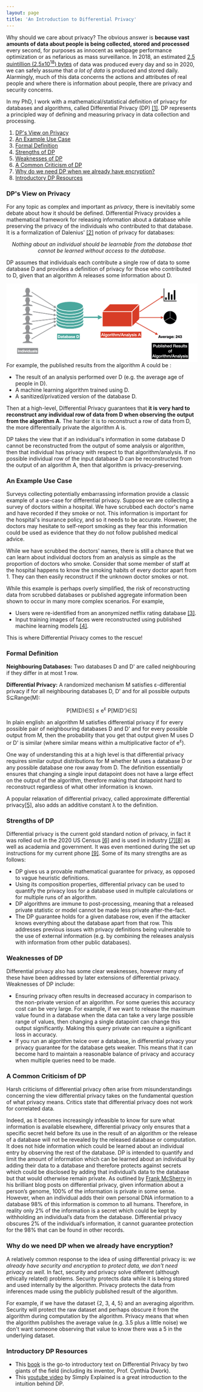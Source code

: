 ```yaml
---
layout: page
title: 'An Introduction to Differential Privacy'
---
```


Why should we care about privacy? The obvious answer is **because vast amounts of data about people is being collected, stored and processed** every second, for purposes as innocent as webpage performance optimization or as nefarious as mass surveillance. In 2018, an estimated [2.5 quintillion (2.5x10<sup>18</sup>) bytes](https://www.domo.com/solution/data-never-sleeps-6) of data was produced every day and so in 2020, we can safely assume that *a lot of data* is produced and stored daily. Alarmingly, much of this data concerns the actions and attributes of real people and where there is information about people, there are privacy and security concerns.


In my PhD, I work with a mathematical/statistical definition of privacy for databases and algorithms, called Differential Privacy (DP) [[1]](https://www.microsoft.com/en-us/research/publication/differential-privacy/). DP represents a principled way of defining and measuring privacy in data collection and processing.

1. [DP's View on Privacy](#dps-view-on-what-privacy-means)
2. [An Example Use Case](#an-example-use-case)
3. [Formal Definition](#formal-definition)
4. [Strengths of DP](#strengths-of-dp)
5. [Weaknesses of DP](#weaknesses-of-dp)
6. [A Common Criticism of DP](#a-common-criticism-of-dp)
7. [Why do we need DP when we already have encryption?](#why-do-we-need-dp-when-we-already-have-encryption)
8. [Introductory DP Resources](#introductory-dp-resources)

### DP's View on Privacy
For any topic as complex and important as *privacy*, there is inevitably some debate about how it should be defined. Differential Privacy provides a mathematical framework for releasing information about a database while preserving the privacy of the individuals who contributed to that database. It is a formalization of Dalenius' [[2]](https://archives.vrdc.cornell.edu/info7470/2011/Readings/dalenius-1977.pdf) notion of privacy for databases:

<p style="text-align: center; font"> <em>Nothing about an individual should be learnable from the database that cannot be learned without access to the database.</em> </p>


DP assumes that individuals each contribute a single row of data to some database D and provides a definition of privacy for those who contributed to D, given that an algorithm A releases some information about D.

<img class="inBlog"
src="/public/dp_setup.jpeg"
     alt="Image of DP"
     style="float: left; margin-right: 10px;" />

For example, the published results from the algorithm A could be :
- The result of an analysis performed over D (e.g. the average age of people in D).
- A machine learning algorithm trained using D.
- A sanitized/privatized version of the database D.

Then at a high-level, Differential Privacy guarantees that **it is very hard to reconstruct any individual row of data from D when observing the output from the algorithm A**. The harder it is to reconstruct a row of data from D, the more differentially private the algorithm A is.

DP takes the view that if an individual's information in some database D cannot be reconstructed from the output of some analysis or algorithm, then that individual has privacy with respect to that algorithm/analysis. If no possible individual row of the input database D can be reconstructed from the output of an algorithm A, then that algorithm is privacy-preserving.

### An Example Use Case

Surveys collecting potentially embarrassing information provide a classic example of a use-case for differential privacy. Suppose we are collecting a survey of doctors within a hospital. We have scrubbed each doctor's name and have recorded if they smoke or not. This information is important for the hospital's insurance policy, and so it needs to be accurate. However, the doctors may hesitate to self-report smoking as they fear this information could be used as evidence that they do not follow published medical advice.

While we have scrubbed the doctors' names, there is still a chance that we can learn about individual doctors from an analysis as simple as the proportion of doctors who smoke. Consider that some member of staff at the hospital happens to know the smoking habits of every doctor apart from 1. They can then easily reconstruct if the unknown doctor smokes or not.

While this example is perhaps overly simplified, the risk of reconstructing data from scrubbed databases or published aggregate information been shown to occur in many more complex scenarios. For example,
- Users were re-identified from an anonymized netflix rating database [[3]](https://www.cs.utexas.edu/~shmat/shmat_oak08netflix.pdf).
- Input training images of faces were reconstructed using published machine learning models [[4]](https://dl.acm.org/doi/10.1145/2810103.2813677).

This is where Differential Privacy comes to the rescue!

### Formal Definition

**Neighbouring Databases:** Two databases D and D' are called neighbouring if they differ in at most 1 row.

**Differential Privacy:** A randomized mechanism M satisfies &epsilon;-differential privacy if for all neighbouring databases D, D' and for all possible outputs S&sube;Range(M):

<p style="text-align: center; font"> P[M(D)&isin;S] &le; e<sup>&epsilon;</sup> P[M(D')&isin;S]</p>

In plain english: an algorithm M satisfies differential privacy if for every possible pair of neighbouring databases D and D' and for every possible output from M, then the probability that you get that output given M uses D or D' is similar (where similar means within a multiplicative factor of e<sup>&epsilon;</sup>).

One way of understanding this at a high level is that differential privacy requires similar output distributions for M whether M uses a database D or any possible database one row away from D. The definition essentially ensures that changing a single input datapoint does not have a large effect on the output of the algorithm, therefore making that datapoint hard to reconstruct regardless of what other information is known.

A popular relaxation of differential privacy, called approximate differential privacy[[5]](https://www.microsoft.com/en-us/research/publication/differential-privacy/), also adds an additive constant &lambda; to the definition.

### Strengths of DP

Differential privacy is the current gold standard notion of privacy, in fact it was rolled out in the 2020 US Census [[6]](https://www.census.gov/about/policies/privacy/statistical_safeguards/disclosure-avoidance-2020-census.html) and is used in industry [[7]](https://developers.googleblog.com/2019/09/enabling-developers-and-organizations.html)[[8]](https://blogs.microsoft.com/on-the-issues/2020/06/24/differential-privacy-harvard-opendp/) as well as academia and government. It was even mentioned during the set up instructions for my current phone [[9]](https://www.apple.com/privacy/docs/Differential_Privacy_Overview.pdf). Some of its many strengths are as follows:
- DP gives us a provable mathematical guarantee for privacy, as opposed to vague heuristic definitions.
- Using its composition properties, differential privacy can be used to quantify the privacy loss for a database used in multiple calculations or for multiple runs of an algorithm.
- DP algorithms are immune to post-processing, meaning that a released private statistic or model cannot be made less private after-the-fact.
- The DP guarantee holds for a given database row, even if the attacker knows everything about the database apart from that row. This addresses previous issues with privacy definitions being vulnerable to the use of external information (e.g. by combining the releases analysis with information from other public databases).


### Weaknesses of DP
Differential privacy also has some clear weaknesses, however many of these have been addressed by later extensions of differential privacy. Weaknesses of DP include:
- Ensuring privacy often results in decreased accuracy in comparison to the non-private version of an algorithm. For some queries this accuracy cost can be very large. For example, if we want to release the maximum value found in a database when the data can take a very large possible range of values, then changing a single datapoint can change this output significantly. Making this query private can require a significant loss in accuracy.
- If you run an algorithm twice over a database, in differential privacy your privacy guarantee for the database gets weaker. This means that it can become hard to maintain a reasonable balance of privacy and accuracy when multiple queries need to be made.

### A Common Criticism of DP
Harsh criticisms of differential privacy often arise from misunderstandings concerning the view differential privacy takes on the fundamental question of what privacy means. Critics state that differential privacy does not work for correlated data.

Indeed, as it becomes increasingly infeasible to know for sure what information is available elsewhere, differential privacy only ensures that a specific secret held before its use in the result of an algorithm or the release of a database will not be revealed by the released database or computation. It does not hide information which could be learned about an individual entry by observing the rest of the database. DP is intended to quantify and limit the amount of information which can be learned about an individual by adding their data to a database and therefore protects against secrets which could be disclosed by adding that individual’s data to the database but that would otherwise remain private. As outlined by [Frank McSherry](https://github.com/frankmcsherry/blog/blob/master/posts/2016-08-29.md) in his brilliant blog posts on differential privacy,  given  information  about  a  person’s  genome,  100%  of  the  information  is private in some sense. However, when an individual adds their own personal DNA information to a database 98% of this information is common to all humans. Therefore, in reality only 2% of the information is a secret which could be kept by withholding an individual’s data from the database. Differential privacy obscures 2% of the individual’s information, it cannot guarantee protection for the 98% that can be found in other records.

### Why do we need DP when we already have encryption?

A relatively common response to the idea of using differential privacy is: *we already have security and encryption to protect data, we don't need privacy as well*. In fact, security and privacy solve different (although ethically related) problems. Security protects data while it is being stored and used internally by the algorithm. Privacy protects the data from inferences made using the publicly published result of the algorithm.

For example, if we have the dataset {2, 3, 4, 5} and an averaging algorithm. Security will protect the raw dataset and perhaps obscure it from the algorithm during computation by the algorithm. Privacy means that when the algorithm publishes the average value (e.g. 3.5 plus a little noise) we don't want someone observing that value to know there was a 5 in the underlying dataset.

### Introductory DP Resources

- This [book](https://www.cis.upenn.edu/~aaroth/Papers/privacybook.pdf) is the go-to introductory text on Differential Privacy by two giants of the field (including its inventor, Prof. Cynthia Dwork).
- This [youtube video](https://www.youtube.com/watch?v=gI0wk1CXlsQ) by Simply Explained is a great introduction to the intuition behind DP.
